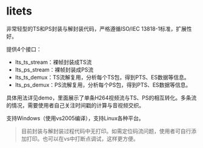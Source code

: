 # litets

非常轻型的TS和PS封装与解封装代码，严格遵循ISO/IEC 13818-1标准，扩展性好。

提供4个接口：
* lts_ts_stream：裸帧封装成TS流
* lts_ps_stream：裸帧封装成PS流
* lts_ts_demux：TS流解复用，分析每个TS包，得到PTS、ES数据等信息。
* lts_ps_demux：PS流解复用，分析每个PS包，得到PTS、ES数据等信息。

具体用法详见demo，里面展示了单条H264视频流与TS、PS的相互转化。多条流的情况，需要使用者自己关注时间戳的计算与音视频交织。

支持Windows（使用vs2005编译），支持Linux各种平台。

> 目前封装与解封装过程代码中无打印。如需定位码流问题，使用者可自行添加打印。也可以在vs中打断点调试，这样更方便。

